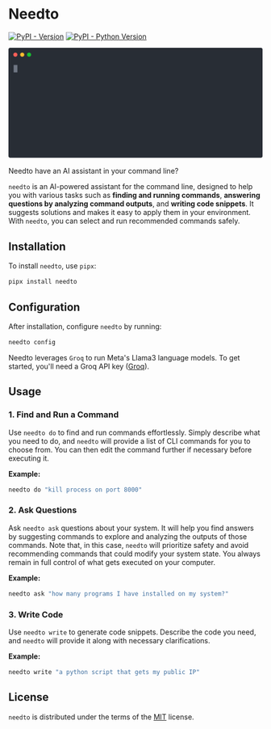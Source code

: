 # Needto

[![PyPI - Version](https://img.shields.io/pypi/v/needto.svg)](https://pypi.org/project/needto)
[![PyPI - Python Version](https://img.shields.io/pypi/pyversions/needto.svg)](https://pypi.org/project/needto)

![](./demo.svg)

Needto have an AI assistant in your command line?

`needto` is an AI-powered assistant for the command line, designed to help you with various tasks such as **finding and running commands**, **answering questions by analyzing command outputs**, and **writing code snippets**. It suggests solutions and makes it easy to apply them in your environment. With `needto`, you can select and run recommended commands safely.

## Installation

To install `needto`, use `pipx`:

```sh
pipx install needto
```

## Configuration

After installation, configure `needto` by running:

```sh
needto config
```

Needto leverages `Groq` to run Meta's Llama3 language models. To get started, you'll need a Groq API key ([Groq](console.groq.com)).

## Usage

### 1. Find and Run a Command

Use `needto do` to find and run commands effortlessly. Simply describe what you need to do, and `needto` will provide a list of CLI commands for you to choose from. You can then edit the command further if necessary before executing it.

**Example:**

```sh
needto do "kill process on port 8000"
```

### 2. Ask Questions

Ask `needto ask` questions about your system. It will help you find answers by suggesting commands to explore and analyzing the outputs of those commands. Note that, in this case, `needto` will prioritize safety and avoid recommending commands that could modify your system state. You always remain in full control of what gets executed on your computer.


**Example:**

```sh
needto ask "how many programs I have installed on my system?"
```

### 3. Write Code

Use `needto write` to generate code snippets. Describe the code you need, and `needto` will provide it along with necessary clarifications.

**Example:**

```sh
needto write "a python script that gets my public IP"
```

## License

`needto` is distributed under the terms of the [MIT](https://spdx.org/licenses/MIT.html) license.
